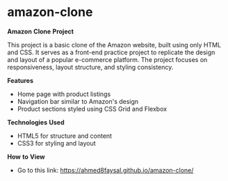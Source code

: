 # amazon-clone

**Amazon** **Clone** **Project**

This project is a basic clone of the Amazon website, built using only HTML and CSS. It serves as a front-end practice project to replicate the design and layout of a popular e-commerce platform. The project focuses on responsiveness, layout structure, and styling consistency.

**Features**
- Home page with product listings
- Navigation bar similar to Amazon's design
- Product sections styled using CSS Grid and Flexbox

**Technologies** **Used**
- HTML5 for structure and content
- CSS3 for styling and layout

**How** **to** **View**
- Go to this link: https://ahmed8faysal.github.io/amazon-clone/
